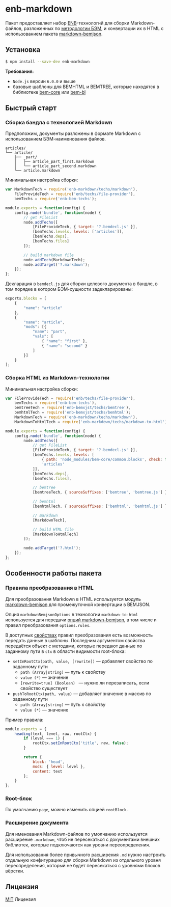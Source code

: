 # enb-markdown

Пакет предоставляет набор [ENB](https://ru.bem.info/toolbox/enb/)-технологий
для сборки Markdown-файлов, разложенных по [методологии БЭМ](https://ru.bem.info/method/),
и конвертации их в HTML с использованием пакета [markdown-bemjson](https://github.com/bem-contrib/markdown-bemjson).

## Установка

```sh
$ npm install --save-dev enb-markdown
```

**Требования:**

  - `Node.js` версии `6.0.0` и выше
  - базовые шаблоны для BEMHTML и BEMTREE, которые находятся в библиотеке [bem-core](https://ru.bem.info/libs/bem-core/) или [bem-bl](https://ru.bem.info/libs/bem-bl/)

## Быстрый старт

### Сборка бандла с технологией Markdown

Предположим, документы разложены в формате Markdown с использованием БЭМ-наименования файлов.

```
articles/
└── article/
    ├── _part/
    │   ├── article_part_first.markdown
    │   └── article_part_second.markdown
    └── article.markdown
```

Минимальная настройка сборки:

```js
var MarkdownTech = require('enb-markdown/techs/markdown'),
    FileProvideTech = require('enb/techs/file-provider'),
    bemTechs = require('enb-bem-techs');

module.exports = function(config) {
    config.node('bundle', function(node) {
        // get FileList
        node.addTechs([
            [FileProvideTech, { target: '?.bemdecl.js' }],
            [bemTechs.levels, levels: ['articles']],
            [bemTechs.deps],
            [bemTechs.files]
        ]);

        // build markdown file
        node.addTech(MarkdownTech);
        node.addTarget('?.markdown');
    });
};
```

Декларация в `bemdecl.js` для сборки целевого документа в бандле, в том порядке в котором БЭМ-сущности задекларированы:

```js
exports.blocks = [
    {
        "name": "article"
    },
    {
        "name": "article",
        "mods": [{
            "name": "part",
            "vals": [
                { "name": "first" },
                { "name": "second" }
            ]
        }]
    }
];
```

### Сборка HTML из Markdown-технологии

Минимальная настройка сборки:

```js
var FileProvideTech = require('enb/techs/file-provider'),
    bemTechs = require('enb-bem-techs'),
    bemtreeTech = require('enb-bemxjst/techs/bemtree'),
    bemhtmlTech = require('enb-bemxjst/techs/bemhtml');
    MarkdownTech = require('enb-markdown/techs/markdown'),
    MarkdownToHtmlTech = require('enb-markdown/techs/markdown-to-html');

module.exports = function(config) {
    config.node('bundle', function(node) {
        node.addTechs([
            // get FileList
            [FileProvideTech, { target: '?.bemdecl.js' }],
            [bemTechs.levels, levels: [
                { path: 'node_modules/bem-core/common.blocks', check: false },
                'articles'
            ]],
            [bemTechs.deps],
            [bemTechs.files],

            // bemtree
            [bemtreeTech, { sourceSuffixes: ['bemtree', 'bemtree.js'] }],

            // bemhtml
            [bemhtmlTech, { sourceSuffixes: ['bemhtml', 'bemhtml.js'] }],

            // markdown
            [MarkdownTech],

            // build HTML file
            [MarkdownToHtmlTech]
        ]);

        node.addTarget('?.html');
    });
};
```

## Особенности работы пакета

### Правила преобразования в HTML

Для преобразования Markdown в HTML используется модуль [markdown-bemjson](https://github.com/bem-contrib/markdown-bemjson) для промежуточной конвертации в BEMJSON.

Опция `markdownBemjsonOptions` в технологии `markdown-to-html` используется для передачи [опций markdown-bemjson](https://github.com/bem-contrib/markdown-bemjson#contructoroptions), в том числе и правил преобразования `options.rules`.

В доступных [свойствах](https://github.com/bem-contrib/markdown-bemjson#Доступные-свойства-для-правил) правил преобразования есть возможность передать данные в шаблоны. Последним аргументом свойства передаётся объект с методами, которые передают данные по заданному пути в `ctx` в области видимости root-блока:

  - `setInRootCtx(path, value, [rewrite])` — добавляет свойство по заданному пути
    - `path (Array|string)` — путь к свойству
    - `value (*)` — значение
    - `[rewrite=true] (Boolean) ` — нужно ли перезаписать, если свойство существует
  - `pushToRootCtx(path, value)` — добавляет значение в массив по заданному пути
    - `path (Array|string)` — путь к свойству
    - `value (*)` — значение

Пример правила:

```js
module.exports = {
    heading(text, level, raw, rootCtx) {
        if (level === 1) {
            rootCtx.setInRootCtx('title', raw, false);
        }

        return {
            block: 'head',
            mods: { level: level },
            content: text
        };
    }
};
```

### Root-блок

По умолчанию `page`, можно изменить опцией `rootBlock`.

### Расширение документа

Для именования Markdown-файлов по умолчанию используется расширение `.markdown`,
чтоб не пересекаться с документами внешних библиотек, которые подключаются как уровни переопределения.

Для использования более привычного расширения `.md` нужно настроить отдельную конфигурацию для сборки Markdown из отдельного уровня переопределения, который не будет пересекаться с уровнями блоков вёрстки.

<!-- TODO: Пример подключения сборки документов из отдельного уровня -->

## Лицензия

[MIT](http://en.wikipedia.org/wiki/MIT_License) Лицензия
